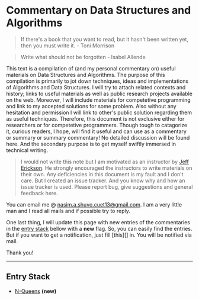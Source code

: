# Commentary on Data Structures and Algorithms
 

> If there's a book that you want to read, but it hasn't been written yet, then you must write it. - Toni Morrison  

> Write what should not be forgotten - Isabel Allende

This text is a compilation of (and my personal commentary on) useful materials on Data Structures and Algorithms. The purpose of this compilation is primarily to jot down techniques, ideas and implementations of Algorithms and Data Structures. I will try to attach related contexts and history; links to useful materials as well as public research projects available on the web. Moreover, I will include materials for competetive programming and link to my accepted solutions for some problem. Also without any hesitation and permission I will link to other's public solution regarding them as useful techniques. Therefore, this document is not exclusive either for researchers or for competetive programmers. Though tough to catagorize it, curious readers, I hope, will find it useful and can use as a commentary or summary or summary commentary! No detailed discussion will be found here. And the secondary purpose is to get myself swiftly immersed in technical writing.  
  
> I would not write this note but I am motivated as an instructor by [Jeff Erickson][1]. He strongly encouraged the instructors to write materials on their own. Any deficiencies in this document is my fault and I don't care. But I created an issue tracker. And you know why and how an issue tracker is used. Please report bug, give suggestions and general feedback here.  

You can email me @ <nasim.a.shuvo.cuet13@gmail.com>. I am a very little man and I read all mails and if possible try to reply.  

One last thing, I will update this page with new entries of the commentaries in the [entry stack](#es) bellow with a **new** flag. So, you can easily find the entries. But if you want to get a notification, just fill [this][] in. You will be notified via mail.

Thank you!

***

<h2 id="es">Entry Stack</h2>  
  
*   [N-Queens][2] **(new)**



[1]: http://algorithms.wtf
[2]: /entries/n_queens.md

